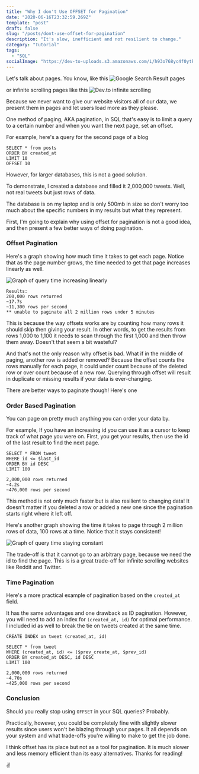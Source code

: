 ```yaml
---
title: "Why I don't Use OFFSET for Pagination"
date: "2020-06-16T23:32:59.269Z"
template: "post"
draft: false
slug: "/posts/dont-use-offset-for-pagination"
description: "It's slow, inefficient and not resilient to change."
category: "Tutorial"
tags:
  - "SQL"
socialImage: "https://dev-to-uploads.s3.amazonaws.com/i/h93o768yc4f0ytk47pp8.jpg"
---
```


Let's talk about pages. You know, like this
![Google Search Result pages](https://dev-to-uploads.s3.amazonaws.com/i/l6suie8c0v02edmszv4y.png)


or infinite scrolling pages like this
![Dev.to infinite scrolling](https://dev-to-uploads.s3.amazonaws.com/i/ihmvynigr6fax2ff1189.gif)

Because we never want to give our website visitors all of our data, we present them in pages and let users load more as they please.

One method of paging, AKA pagination, in SQL that's easy is to limit a query to a certain number and when you want the next page, set an offset.

For example, here's a query for the second page of a blog

```
SELECT * from posts
ORDER BY created_at
LIMIT 10
OFFSET 10
```

However, for larger databases, this is not a good solution.

To demonstrate, I created a database and filled it 2,000,000 tweets. Well, not real tweets but just rows of data.

The database is on my laptop and is only 500mb in size so don't worry too much about the specific numbers in my results but what they represent.

First, I'm going to explain why using offset for pagination is not a good idea, and then present a few better ways of doing pagination.

### Offset Pagination

Here's a graph showing how much time it takes to get each page. Notice that as the page number grows, the time needed to get that page increases linearly as well.

![Graph of query time increasing linearly](https://dev-to-uploads.s3.amazonaws.com/i/bdeltz9i930llxj9zu6x.png)

```
Results:
200,000 rows returned
~17.7s
~11,300 rows per second
** unable to paginate all 2 million rows under 5 minutes
```

This is because the way offsets works are by counting how many rows it should skip then giving your result. In other words, to get the results from rows 1,000 to 1,100 it needs to scan through the first 1,000 and then throw them away. Doesn't that seem a bit wasteful?

And that's not the only reason why offset is bad. What if in the middle of paging, another row is added or removed? Because the offset counts the rows manually for each page, it could under count because of the deleted row or over count because of a new row. Querying through offset will result in duplicate or missing results if your data is ever-changing.

There are better ways to paginate though! Here's one

### Order Based Pagination

You can page on pretty much anything you can order your data by.

For example, If you have an increasing id you can use it as a cursor to keep track of what page you were on. First, you get your results, then use the id of the last result to find the next page.

```
SELECT * FROM tweet
WHERE id <= $last_id
ORDER BY id DESC
LIMIT 100

2,000,000 rows returned
~4.2s
~476,000 rows per second
```

This method is not only much faster but is also resilient to changing data! It doesn't matter if you deleted a row or added a new one since the pagination starts right where it left off.

Here's another graph showing the time it takes to page through 2 million rows of data, 100 rows at a time. Notice that it stays consistent!

![Graph of query time staying constant](https://dev-to-uploads.s3.amazonaws.com/i/73clnw87dd8rfgtxtm4k.png)

The trade-off is that it cannot go to an arbitrary page, because we need the id to find the page. This is is a great trade-off for infinite scrolling websites like Reddit and Twitter.

### Time Pagination

Here's a more practical example of pagination based on the `created_at` field.

It has the same advantages and one drawback as ID pagination. However, you will need to add an index for `(created_at, id)` for optimal performance. I included id as well to break the tie on tweets created at the same time.

```
CREATE INDEX on tweet (created_at, id)

SELECT * from tweet
WHERE (created_at, id) <= ($prev_create_at, $prev_id)
ORDER BY created_at DESC, id DESC
LIMIT 100

2,000,000 rows returned
~4.70s
~425,000 rows per second
```

### Conclusion

Should you really stop using `OFFSET` in your SQL queries? Probably.

Practically, however, you could be completely fine with slightly slower results since users won't be blazing through your pages. It all depends on your system and what trade-offs you're willing to make to get the job done.

I think offset has its place but not as a tool for pagination. It is much slower and less memory efficient than its easy alternatives. Thanks for reading!

✌️
